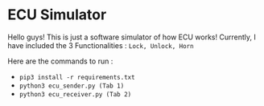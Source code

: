 # ECU Simulator

Hello guys! This is just a software simulator of how ECU works!
Currently, I have included the 3 Functionalities : `Lock, Unlock, Horn`

Here are the commands to run :
- `pip3 install -r requirements.txt`
- `python3 ecu_sender.py (Tab 1)`
- `python3 ecu_receiver.py (Tab 2)`

